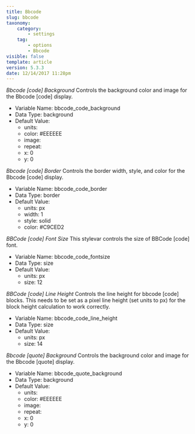 ```yaml
---
title: Bbcode
slug: bbcode
taxonomy:
    category:
        - settings
    tag:
        - options
        - Bbcode
visible: false
template: article
version: 5.3.3
date: 12/14/2017 11:28pm
---
```


<section class='option'>

*Bbcode [code] Background*
Controls the background color and image for the Bbcode [code] display.



- Variable Name: bbcode_code_background
- Data Type: background
- Default Value: 
	- units: 
	- color: #EEEEEE
	- image: 
	- repeat: 
	- x: 0
	- y: 0


</section><section class='option'>

*Bbcode [code] Border*
Controls the border width, style, and color for the Bbcode [code] display.



- Variable Name: bbcode_code_border
- Data Type: border
- Default Value: 
	- units: px
	- width: 1
	- style: solid
	- color: #C9CED2


</section><section class='option'>

*BBCode [code] Font Size*
This stylevar controls the size of BBCode [code] font.



- Variable Name: bbcode_code_fontsize
- Data Type: size
- Default Value: 
	- units: px
	- size: 12


</section><section class='option'>

*BBCode [code] Line Height*
Controls the line height for bbcode [code] blocks. This needs to be set as a pixel line height (set units to px) for the block height calculation to work correctly.



- Variable Name: bbcode_code_line_height
- Data Type: size
- Default Value: 
	- units: px
	- size: 14


</section><section class='option'>

*Bbcode [quote] Background*
Controls the background color and image for the Bbcode [quote] display.



- Variable Name: bbcode_quote_background
- Data Type: background
- Default Value: 
	- units: 
	- color: #EEEEEE
	- image: 
	- repeat: 
	- x: 0
	- y: 0


</section>